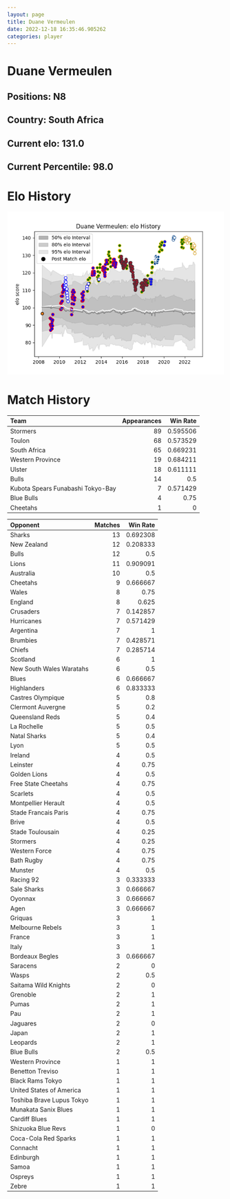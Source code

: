 ```yaml
---  
layout: page  
title: Duane Vermeulen  
date: 2022-12-18 16:35:46.905262  
categories: player  
---
```

# Duane Vermeulen

## Positions: N8

## Country: South Africa

## Current elo: 131.0

## Current Percentile: 98.0

# Elo History


![elo history](history_DuaneVermeulen.png)
# Match History


| Team                              |   Appearances |   Win Rate |
|:----------------------------------|--------------:|-----------:|
| Stormers                          |            89 |   0.595506 |
| Toulon                            |            68 |   0.573529 |
| South Africa                      |            65 |   0.669231 |
| Western Province                  |            19 |   0.684211 |
| Ulster                            |            18 |   0.611111 |
| Bulls                             |            14 |   0.5      |
| Kubota Spears Funabashi Tokyo-Bay |             7 |   0.571429 |
| Blue Bulls                        |             4 |   0.75     |
| Cheetahs                          |             1 |   0        |

| Opponent                  |   Matches |   Win Rate |
|:--------------------------|----------:|-----------:|
| Sharks                    |        13 |   0.692308 |
| New Zealand               |        12 |   0.208333 |
| Bulls                     |        12 |   0.5      |
| Lions                     |        11 |   0.909091 |
| Australia                 |        10 |   0.5      |
| Cheetahs                  |         9 |   0.666667 |
| Wales                     |         8 |   0.75     |
| England                   |         8 |   0.625    |
| Crusaders                 |         7 |   0.142857 |
| Hurricanes                |         7 |   0.571429 |
| Argentina                 |         7 |   1        |
| Brumbies                  |         7 |   0.428571 |
| Chiefs                    |         7 |   0.285714 |
| Scotland                  |         6 |   1        |
| New South Wales Waratahs  |         6 |   0.5      |
| Blues                     |         6 |   0.666667 |
| Highlanders               |         6 |   0.833333 |
| Castres Olympique         |         5 |   0.8      |
| Clermont Auvergne         |         5 |   0.2      |
| Queensland Reds           |         5 |   0.4      |
| La Rochelle               |         5 |   0.5      |
| Natal Sharks              |         5 |   0.4      |
| Lyon                      |         5 |   0.5      |
| Ireland                   |         4 |   0.5      |
| Leinster                  |         4 |   0.75     |
| Golden Lions              |         4 |   0.5      |
| Free State Cheetahs       |         4 |   0.75     |
| Scarlets                  |         4 |   0.5      |
| Montpellier Herault       |         4 |   0.5      |
| Stade Francais Paris      |         4 |   0.75     |
| Brive                     |         4 |   0.5      |
| Stade Toulousain          |         4 |   0.25     |
| Stormers                  |         4 |   0.25     |
| Western Force             |         4 |   0.75     |
| Bath Rugby                |         4 |   0.75     |
| Munster                   |         4 |   0.5      |
| Racing 92                 |         3 |   0.333333 |
| Sale Sharks               |         3 |   0.666667 |
| Oyonnax                   |         3 |   0.666667 |
| Agen                      |         3 |   0.666667 |
| Griquas                   |         3 |   1        |
| Melbourne Rebels          |         3 |   1        |
| France                    |         3 |   1        |
| Italy                     |         3 |   1        |
| Bordeaux Begles           |         3 |   0.666667 |
| Saracens                  |         2 |   0        |
| Wasps                     |         2 |   0.5      |
| Saitama Wild Knights      |         2 |   0        |
| Grenoble                  |         2 |   1        |
| Pumas                     |         2 |   1        |
| Pau                       |         2 |   1        |
| Jaguares                  |         2 |   0        |
| Japan                     |         2 |   1        |
| Leopards                  |         2 |   1        |
| Blue Bulls                |         2 |   0.5      |
| Western Province          |         1 |   1        |
| Benetton Treviso          |         1 |   1        |
| Black Rams Tokyo          |         1 |   1        |
| United States of America  |         1 |   1        |
| Toshiba Brave Lupus Tokyo |         1 |   1        |
| Munakata Sanix Blues      |         1 |   1        |
| Cardiff Blues             |         1 |   1        |
| Shizuoka Blue Revs        |         1 |   0        |
| Coca-Cola Red Sparks      |         1 |   1        |
| Connacht                  |         1 |   1        |
| Edinburgh                 |         1 |   1        |
| Samoa                     |         1 |   1        |
| Ospreys                   |         1 |   1        |
| Zebre                     |         1 |   1        |